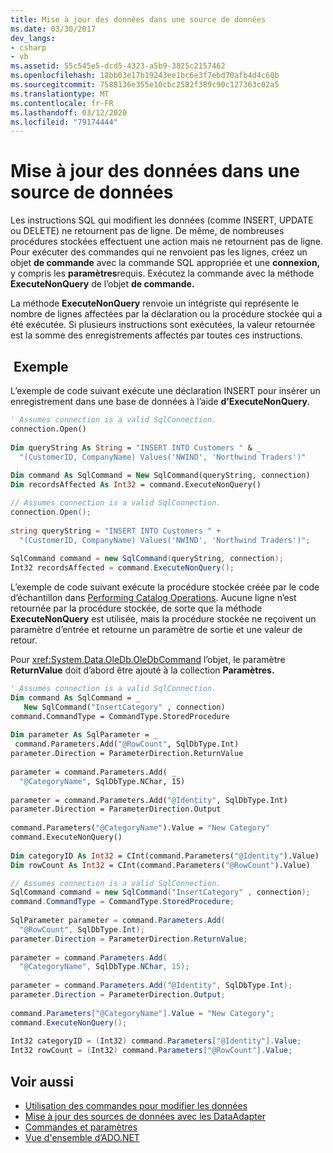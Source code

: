 ```yaml
---
title: Mise à jour des données dans une source de données
ms.date: 03/30/2017
dev_langs:
- csharp
- vb
ms.assetid: 55c545e5-dcd5-4323-a5b9-3825c2157462
ms.openlocfilehash: 18bb03e17b19243ee1bc6e3f7ebd70afb4d4c60b
ms.sourcegitcommit: 7588136e355e10cbc2582f389c90c127363c02a5
ms.translationtype: MT
ms.contentlocale: fr-FR
ms.lasthandoff: 03/12/2020
ms.locfileid: "79174444"
---
```

# <a name="updating-data-in-a-data-source"></a>Mise à jour des données dans une source de données
Les instructions SQL qui modifient les données (comme INSERT, UPDATE ou DELETE) ne retournent pas de ligne. De même, de nombreuses procédures stockées effectuent une action mais ne retournent pas de ligne. Pour exécuter des commandes qui ne renvoient pas les lignes, créez un objet **de commande** avec la commande SQL appropriée et une **connexion,** y compris les **paramètres**requis. Exécutez la commande avec la méthode **ExecuteNonQuery** de l’objet **de commande.**  
  
 La méthode **ExecuteNonQuery** renvoie un intégriste qui représente le nombre de lignes affectées par la déclaration ou la procédure stockée qui a été exécutée. Si plusieurs instructions sont exécutées, la valeur retournée est la somme des enregistrements affectés par toutes ces instructions.  
  
## <a name="example"></a> Exemple  
 L’exemple de code suivant exécute une déclaration INSERT pour insérer un enregistrement dans une base de données à l’aide **d’ExecuteNonQuery**.  
  
```vb  
' Assumes connection is a valid SqlConnection.  
connection.Open()  
  
Dim queryString As String = "INSERT INTO Customers " & _  
  "(CustomerID, CompanyName) Values('NWIND', 'Northwind Traders')"  
  
Dim command As SqlCommand = New SqlCommand(queryString, connection)  
Dim recordsAffected As Int32 = command.ExecuteNonQuery()  
```  
  
```csharp  
// Assumes connection is a valid SqlConnection.  
connection.Open();  
  
string queryString = "INSERT INTO Customers " +  
  "(CustomerID, CompanyName) Values('NWIND', 'Northwind Traders')";  
  
SqlCommand command = new SqlCommand(queryString, connection);  
Int32 recordsAffected = command.ExecuteNonQuery();  
```  
  
 L’exemple de code suivant exécute la procédure stockée créée par le code d’échantillon dans [Performing Catalog Operations](performing-catalog-operations.md). Aucune ligne n’est retournée par la procédure stockée, de sorte que la méthode **ExecuteNonQuery** est utilisée, mais la procédure stockée ne reçoivent un paramètre d’entrée et retourne un paramètre de sortie et une valeur de retour.  
  
 Pour <xref:System.Data.OleDb.OleDbCommand> l’objet, le paramètre **ReturnValue** doit d’abord être ajouté à la collection **Paramètres.**  
  
```vb  
' Assumes connection is a valid SqlConnection.  
Dim command As SqlCommand = _  
   New SqlCommand("InsertCategory" , connection)  
command.CommandType = CommandType.StoredProcedure  
  
Dim parameter As SqlParameter = _  
 command.Parameters.Add("@RowCount", SqlDbType.Int)  
parameter.Direction = ParameterDirection.ReturnValue  
  
parameter = command.Parameters.Add( _  
  "@CategoryName", SqlDbType.NChar, 15)  
  
parameter = command.Parameters.Add("@Identity", SqlDbType.Int)  
parameter.Direction = ParameterDirection.Output  
  
command.Parameters("@CategoryName").Value = "New Category"  
command.ExecuteNonQuery()  
  
Dim categoryID As Int32 = CInt(command.Parameters("@Identity").Value)  
Dim rowCount As Int32 = CInt(command.Parameters("@RowCount").Value)
```  
  
```csharp  
// Assumes connection is a valid SqlConnection.  
SqlCommand command = new SqlCommand("InsertCategory" , connection);  
command.CommandType = CommandType.StoredProcedure;  
  
SqlParameter parameter = command.Parameters.Add(  
  "@RowCount", SqlDbType.Int);  
parameter.Direction = ParameterDirection.ReturnValue;  
  
parameter = command.Parameters.Add(  
  "@CategoryName", SqlDbType.NChar, 15);  
  
parameter = command.Parameters.Add("@Identity", SqlDbType.Int);  
parameter.Direction = ParameterDirection.Output;  
  
command.Parameters["@CategoryName"].Value = "New Category";  
command.ExecuteNonQuery();  
  
Int32 categoryID = (Int32) command.Parameters["@Identity"].Value;  
Int32 rowCount = (Int32) command.Parameters["@RowCount"].Value;  
```  
  
## <a name="see-also"></a>Voir aussi

- [Utilisation des commandes pour modifier les données](using-commands-to-modify-data.md)
- [Mise à jour des sources de données avec les DataAdapter](updating-data-sources-with-dataadapters.md)
- [Commandes et paramètres](commands-and-parameters.md)
- [Vue d'ensemble d’ADO.NET](ado-net-overview.md)
